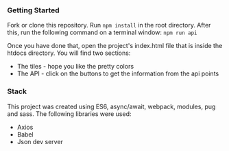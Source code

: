 ### Getting Started
Fork or clone this repository. Run ``npm install`` in the root directory. After this, run the following command on a terminal window:
``npm run api``

Once you have done that, open the project's index.html file that is inside the htdocs directory. You will find two sections:

- The tiles - hope you like the pretty colors
- The API - click on the buttons to get the information from the api points

### Stack
This project was created using ES6, async/await, webpack, modules, pug and sass. The following libraries were used:
- Axios
- Babel
- Json dev server